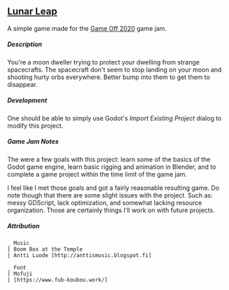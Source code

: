 ## [Lunar Leap](https://psychopomp.itch.io/lunar-leap)
A simple game made for the [Game Off 2020](https://itch.io/jam/game-off-2020) game jam.
##### Description
You're a moon dweller trying to protect your dwelling from strange spacecrafts. The spacecraft don't seem to stop landing on your moon and shooting hurty orbs everywhere. Better bump into them to get them to disappear.
##### Development
One should be able to simply use Godot's *Import Existing Project* dialog to modify this project.
##### Game Jam Notes
The were a few goals with this project: learn some of the basics of the Godot game engine, learn basic rigging and animation in Blender, and to complete a game project within the time limit of the game jam.

I feel like I met those goals and got a fairly reasonable resulting game. Do note though that there are some slight issues with the project. Such as: messy GDScript, lack optimization, and somewhat lacking resource organization. Those are certainly things I'll work on with future projects.
##### Attribution
```Text
_ Music
| Boom Box at the Temple
| Antti Luode [http://anttismusic.blogspot.fi]

_ Font
| Mofuji
| [https://www.fub-koubou.work/]
```
